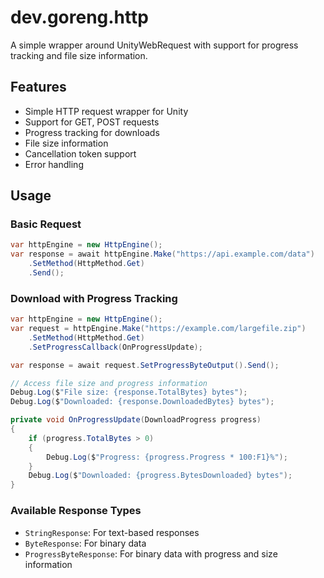# dev.goreng.http

A simple wrapper around UnityWebRequest with support for progress tracking and file size information.

## Features

- Simple HTTP request wrapper for Unity
- Support for GET, POST requests
- Progress tracking for downloads
- File size information
- Cancellation token support
- Error handling

## Usage

### Basic Request
```csharp
var httpEngine = new HttpEngine();
var response = await httpEngine.Make("https://api.example.com/data")
    .SetMethod(HttpMethod.Get)
    .Send();
```

### Download with Progress Tracking
```csharp
var httpEngine = new HttpEngine();
var request = httpEngine.Make("https://example.com/largefile.zip")
    .SetMethod(HttpMethod.Get)
    .SetProgressCallback(OnProgressUpdate);

var response = await request.SetProgressByteOutput().Send();

// Access file size and progress information
Debug.Log($"File size: {response.TotalBytes} bytes");
Debug.Log($"Downloaded: {response.DownloadedBytes} bytes");

private void OnProgressUpdate(DownloadProgress progress)
{
    if (progress.TotalBytes > 0)
    {
        Debug.Log($"Progress: {progress.Progress * 100:F1}%");
    }
    Debug.Log($"Downloaded: {progress.BytesDownloaded} bytes");
}
```

### Available Response Types
- `StringResponse`: For text-based responses
- `ByteResponse`: For binary data
- `ProgressByteResponse`: For binary data with progress and size information
